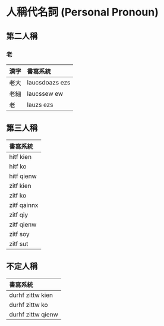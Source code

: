 # 人稱代名詞 (Personal Pronoun)

## 第二人稱

### 老

| 漢字 | 書寫系統 |
| :--- | :--- |
| 老大 | laucsdoazs ezs |
| 老細 | laucssew ew |
| 老 | lauzs ezs |

## 第三人稱

| 書寫系統 |
| :--- |
| hitf kien |
| hitf ko |
| hitf qienw |
| zitf kien |
| zitf ko |
| zitf qainnx |
| zitf qiy |
| zitf qienw |
| zitf soy |
| zitf sut |

## 不定人稱

| 書寫系統 |
| :--- |
| durhf zittw kien |
| durhf zittw ko |
| durhf zittw qienw |

